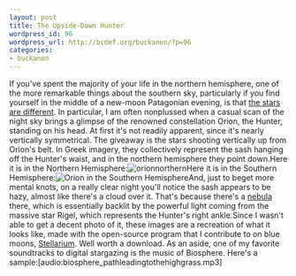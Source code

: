 ```yaml
---
layout: post
title: The Upside-Down Hunter
wordpress_id: 96
wordpress_url: http://bcdef.org/buckanon/?p=96
categories:
- buckanon
---
```

If you've spent the majority of your life in the northern hemisphere, one of the more remarkable things about the southern sky, particularly if you find yourself in the middle of a new-moon Patagonian evening, is that [the stars are different](http://www.gsfc.nasa.gov/scienceques2001/20020322.htm). In particular, I am often nonplussed when a casual scan of the night sky brings a glimpse of the renowned constellation Orion, the Hunter, standing on his head. At first it's not readily apparent, since it's nearly vertically symmetrical. The giveaway is the stars shooting vertically up from Orion's belt. In Greek imagery, they collectively represent the sash hanging off the Hunter's waist, and in the northern hemisphere they point down.Here it is in the Northern Hemisphere:![orionnorthern](http://bcdef.org/buckanon/wp-content/orionnorthern.jpg "orionnorthern")Here it is in the Southern Hemisphere:![Orion in the Southern Hemisphere](http://bcdef.org/buckanon/wp-content/orion.jpg "orion")And, just to beget more mental knots, on a really clear night you'll notice the sash appears to be hazy, almost like there's a cloud over it. That's because there's a [nebula](http://en.wikipedia.org/wiki/Orion_Nebula) there, which is essentially backlit by the powerful light coming from the massive star Rigel, which represents the Hunter's right ankle.Since I wasn't able to get a decent photo of it, these images are a recreation of what it looks like, made with the open-source program that I contribute to on blue moons, [Stellarium](http://www.stellarium.org). Well worth a download. As an aside, one of my favorite soundtracks to digital stargazing is the music of Biosphere. Here's a sample:[audio:biosphere_pathleadingtothehighgrass.mp3]
